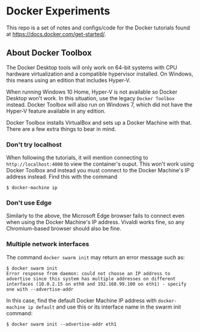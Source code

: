 # Docker Experiments
This repo is a set of notes and configs/code for the Docker tutorials found at https://docs.docker.com/get-started/.

## About Docker Toolbox
The Docker Desktop tools will only work on 64-bit systems with CPU hardware virtualization and a compatible hypervisor installed. On Windows, this means using an edition that includes Hyper-V.

When running Windows 10 Home, Hyper-V is not available so Docker Desktop won't work. In this situation, use the legacy `Docker Toolbox` instead. Docker Toolbox will also run on Windows 7, which did not have the Hyper-V feature available in any edition.

Docker Toolbox installs VirtualBox and sets up a Docker Machine with that. There are a few extra things to bear in mind.

### Don't try localhost
When following the tutorials, it will mention connecting to `http://localhost:4000` to view the container's ouput. This won't work using Docker Toolbox and instead you must connect to the Docker Machine's IP address instead. Find this with the command
```
$ docker-machine ip
```

### Don't use Edge
Similarly to the above, the Microsoft Edge browser fails to connect even when using the Docker Machine's IP address. Vivaldi works fine, so any Chromium-based browser should also be fine.

### Multiple network interfaces
The command `docker swarm init` may return an error message such as:
```
$ docker swarm init
Error response from daemon: could not choose an IP address to advertise since this system has multiple addresses on different interfaces (10.0.2.15 on eth0 and 192.168.99.100 on eth1) - specify one with --advertise-addr
```

In this case, find the default Docker Machine IP address with `docker-machine ip default` and use this or its interface name in the swarm init command:
```
$ docker swarm init --advertise-addr eth1
```